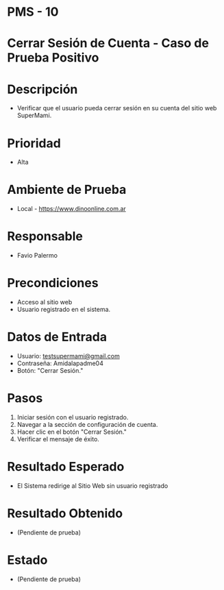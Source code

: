 # PMS - 10
# Cerrar Sesión de Cuenta - Caso de Prueba Positivo
# Descripción
- Verificar que el usuario pueda cerrar sesión en su cuenta del sitio web SuperMami.

# Prioridad
- Alta

# Ambiente de Prueba
- Local - https://www.dinoonline.com.ar

# Responsable
- Favio Palermo

# Precondiciones
- Acceso al sitio web
- Usuario registrado en el sistema.

# Datos de Entrada
- Usuario: testsupermami@gmail.com
- Contraseña: Amidalapadme04
- Botón: "Cerrar Sesión."

# Pasos
1. Iniciar sesión con el usuario registrado.
2. Navegar a la sección de configuración de cuenta.
3. Hacer clic en el botón "Cerrar Sesión."
5. Verificar el mensaje de éxito.

# Resultado Esperado
- El Sistema redirige al Sitio Web sin usuario registrado

# Resultado Obtenido
- (Pendiente de prueba)

# Estado
- (Pendiente de prueba)
